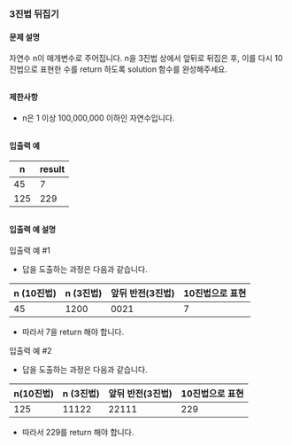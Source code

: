 ### 3진법 뒤집기

#### 문제 설명  
자연수 n이 매개변수로 주어집니다. n을 3진법 상에서 앞뒤로 뒤집은 후, 이를 다시 10진법으로 표현한 수를 return 하도록 solution 함수를 완성해주세요.
<h2></h2>

#### 제한사항
* n은 1 이상 100,000,000 이하인 자연수입니다.
<h2></h2>

#### 입출력 예

|n|result|
|--|-|
|45|7|
|125|229|
<h2></h2>

#### 입출력 예 설명
입출력 예 #1
* 답을 도출하는 과정은 다음과 같습니다.  

|n (10진법)|	n (3진법)|	앞뒤 반전(3진법)|	10진법으로 표현|
|--|----|----|-|
|45|	1200|	0021|	7|

* 따라서 7을 return 해야 합니다.

입출력 예 #2
* 답을 도출하는 과정은 다음과 같습니다.  

|n(10진법)|	n (3진법)|	앞뒤 반전(3진법)|	10진법으로 표현|
|---|-----|-----|---|
|125|11122|22111|229|

* 따라서 229를 return 해야 합니다.
